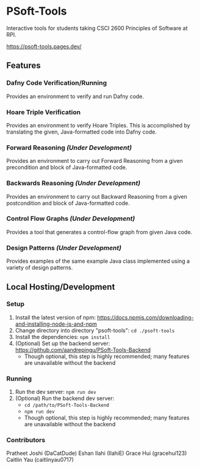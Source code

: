 # PSoft-Tools
Interactive tools for students taking CSCI 2600 Principles of Software at RPI.

https://psoft-tools.pages.dev/
## Features
### Dafny Code Verification/Running
Provides an environment to verify and run Dafny code.
### Hoare Triple Verification
Provides an environment to verify Hoare Triples. This is accomplished by translating the given, Java-formatted code into Dafny code.
### Forward Reasoning *(Under Development)*
Provides an environment to carry out Forward Reasoning from a given precondition and block of Java-formatted code.
### Backwards Reasoning *(Under Development)*
Provides an environment to carry out Backward Reasoning from a given postcondition and block of Java-formatted code.
### Control Flow Graphs *(Under Development)*
Provides a tool that generates a control-flow graph from given Java code.
### Design Patterns *(Under Development)*
Provides examples of the same example Java class implemented using a variety of design patterns.
## Local Hosting/Development
### Setup
1. Install the latest version of npm: https://docs.npmjs.com/downloading-and-installing-node-js-and-npm
2. Change directory into directory "psoft-tools": `cd ./psoft-tools`
3. Install the dependencies: `npm install`
4. (Optional) Set up the backend server: https://github.com/aandrepingu/PSoft-Tools-Backend 
    - Though optional, this step is highly recommended; many features are unavailable without the backend
### Running
1. Run the dev server: `npm run dev`
2. (Optional) Run the backend dev server: 
    - `cd /path/to/PSoft-Tools-Backend`
    - `npm run dev`
    - Though optional, this step is highly recommended; many features are unavailable without the backend
### Contributors
Pratheet Joshi (DaCatDude)
Eshan Ilahi (IlahiE)
Grace Hui (gracehui123)
Caitlin Yau (caitlinyau0717)

